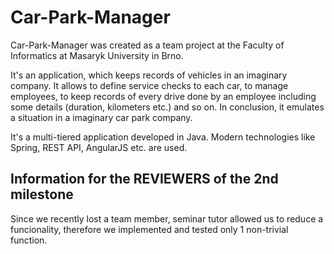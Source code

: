 # Car-Park-Manager

Car-Park-Manager was created as a team project at the Faculty of Informatics at Masaryk University in Brno.

It's an application, which keeps records of vehicles in an imaginary company. It allows to define service checks to each car, to manage employees, to keep records of every drive done by an employee including some details (duration, kilometers etc.) and so on. In conclusion, it emulates a situation in a imaginary car park company.

It's a multi-tiered application developed in Java. Modern technologies like Spring, REST API, AngularJS etc. are used.

## Information for the REVIEWERS of the 2nd milestone

Since we recently lost a team member, seminar tutor allowed us to reduce a funcionality, therefore we implemented and tested only 1 non-trivial function.
